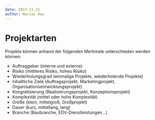 ```yaml
---
date: 2023-11-21
author: Marius Hau
---
```

# Projektarten

Projekte können anhand der folgenden Merkmale unterschieden werden können:
- Auftraggeber (interne und externe)
- Risiko (mittleres Risiko, hohes Risiko)
- Wiederholungsgrad (einmalige Projekte, wiederholende Projekte)
- Inhaltliche Ziele (Auftragsprojekt, Marketingprojekt, Organisationsentwicklungsprojekt)
- Kongretisierung (Realisierungsprojekt, Konzeptionsprojekt)
- Komplexität (mittel oder hohe Komplexität)
- Größe (klein, mittelgroß, Großprojekt)
- Dauer (kurz, mittellang, lang)
- Branche (Baubranche, EDV-Dienstleistungen...)